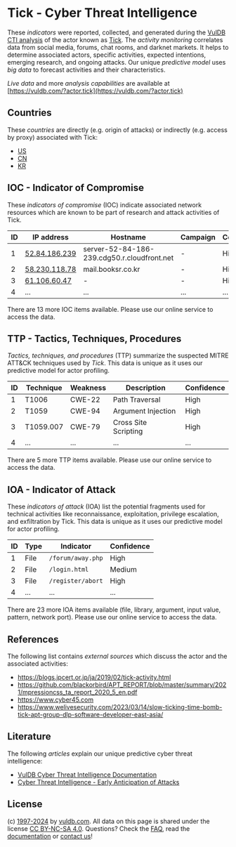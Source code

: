 # Tick - Cyber Threat Intelligence

These _indicators_ were reported, collected, and generated during the [VulDB CTI analysis](https://vuldb.com/?kb.cti) of the actor known as [Tick](https://vuldb.com/?actor.tick). The _activity monitoring_ correlates data from social media, forums, chat rooms, and darknet markets. It helps to determine associated actors, specific activities, expected intentions, emerging research, and ongoing attacks. Our unique _predictive model_ uses _big data_ to forecast activities and their characteristics.

_Live data_ and more _analysis capabilities_ are available at [https://vuldb.com/?actor.tick](https://vuldb.com/?actor.tick)

## Countries

These _countries_ are directly (e.g. origin of attacks) or indirectly (e.g. access by proxy) associated with Tick:

* [US](https://vuldb.com/?country.us)
* [CN](https://vuldb.com/?country.cn)
* [KR](https://vuldb.com/?country.kr)

## IOC - Indicator of Compromise

These _indicators of compromise_ (IOC) indicate associated network resources which are known to be part of research and attack activities of Tick.

ID | IP address | Hostname | Campaign | Confidence
-- | ---------- | -------- | -------- | ----------
1 | [52.84.186.239](https://vuldb.com/?ip.52.84.186.239) | server-52-84-186-239.cdg50.r.cloudfront.net | - | High
2 | [58.230.118.78](https://vuldb.com/?ip.58.230.118.78) | mail.booksr.co.kr | - | High
3 | [61.106.60.47](https://vuldb.com/?ip.61.106.60.47) | - | - | High
4 | ... | ... | ... | ...

There are 13 more IOC items available. Please use our online service to access the data.

## TTP - Tactics, Techniques, Procedures

_Tactics, techniques, and procedures_ (TTP) summarize the suspected MITRE ATT&CK techniques used by _Tick_. This data is unique as it uses our predictive model for actor profiling.

ID | Technique | Weakness | Description | Confidence
-- | --------- | -------- | ----------- | ----------
1 | T1006 | CWE-22 | Path Traversal | High
2 | T1059 | CWE-94 | Argument Injection | High
3 | T1059.007 | CWE-79 | Cross Site Scripting | High
4 | ... | ... | ... | ...

There are 5 more TTP items available. Please use our online service to access the data.

## IOA - Indicator of Attack

These _indicators of attack_ (IOA) list the potential fragments used for technical activities like reconnaissance, exploitation, privilege escalation, and exfiltration by Tick. This data is unique as it uses our predictive model for actor profiling.

ID | Type | Indicator | Confidence
-- | ---- | --------- | ----------
1 | File | `/forum/away.php` | High
2 | File | `/login.html` | Medium
3 | File | `/register/abort` | High
4 | ... | ... | ...

There are 23 more IOA items available (file, library, argument, input value, pattern, network port). Please use our online service to access the data.

## References

The following list contains _external sources_ which discuss the actor and the associated activities:

* https://blogs.jpcert.or.jp/ja/2019/02/tick-activity.html
* https://github.com/blackorbird/APT_REPORT/blob/master/summary/2021/mpressioncss_ta_report_2020_5_en.pdf
* https://www.cyber45.com
* https://www.welivesecurity.com/2023/03/14/slow-ticking-time-bomb-tick-apt-group-dlp-software-developer-east-asia/

## Literature

The following _articles_ explain our unique predictive cyber threat intelligence:

* [VulDB Cyber Threat Intelligence Documentation](https://vuldb.com/?kb.cti)
* [Cyber Threat Intelligence - Early Anticipation of Attacks](https://www.scip.ch/en/?labs.20201022)

## License

(c) [1997-2024](https://vuldb.com/?kb.changelog) by [vuldb.com](https://vuldb.com/?kb.about). All data on this page is shared under the license [CC BY-NC-SA 4.0](https://creativecommons.org/licenses/by-nc-sa/4.0/). Questions? Check the [FAQ](https://vuldb.com/?kb.faq), read the [documentation](https://vuldb.com/?kb) or [contact us](https://vuldb.com/?contact)!
